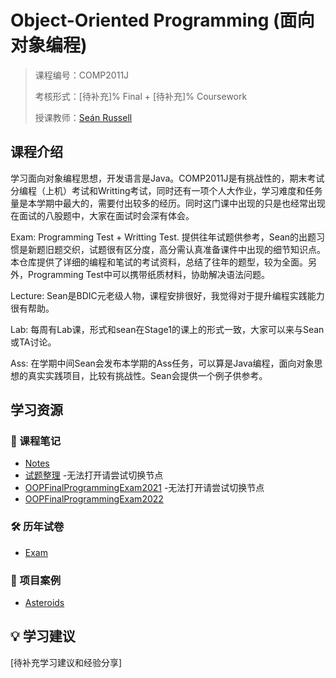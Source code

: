 # Object-Oriented Programming (面向对象编程)

> 课程编号：COMP2011J
>
> 考核形式：[待补充]% Final + [待补充]% Coursework
>
> 授课教师：[Seán Russell](https://people.ucd.ie/sean.russell/grants)
>
>
>

## 课程介绍

学习面向对象编程思想，开发语言是Java。COMP2011J是有挑战性的，期末考试分编程（上机）考试和Writting考试，同时还有一项个人大作业，学习难度和任务量是本学期中最大的，需要付出较多的经历。同时这门课中出现的只是也经常出现在面试的八股题中，大家在面试时会深有体会。

Exam: Programming Test + Writting Test. 提供往年试题供参考，Sean的出题习惯是新题旧题交织，试题很有区分度，高分需认真准备课件中出现的细节知识点。本仓库提供了详细的编程和笔试的考试资料，总结了往年的题型，较为全面。另外，Programming Test中可以携带纸质材料，协助解决语法问题。

Lecture: Sean是BDIC元老级人物，课程安排很好，我觉得对于提升编程实践能力很有帮助。

Lab: 每周有Lab课，形式和sean在Stage1的课上的形式一致，大家可以来与Sean或TA讨论。

Ass: 在学期中间Sean会发布本学期的Ass任务，可以算是Java编程，面向对象思想的真实实践项目，比较有挑战性。Sean会提供一个例子供参考。


## 学习资源

### 📝 课程笔记
- [Notes](./notes/) 
- [试题整理](https://mrlepro.com/2023/12/19/Stage2/OOP-%E8%AF%95%E9%A2%98%E7%AD%94%E6%A1%88%E6%95%B4%E7%90%86/) -无法打开请尝试切换节点
- [OOPFinalProgrammingExam2021](https://mrlepro.com/2023/12/08/Stage2/OOPFinalProgrammingExam2021/) -无法打开请尝试切换节点
- [OOPFinalProgrammingExam2022](https://mrlepro.com/2023/12/01/Stage2/OOPFinalProgrammingExam2022/)

### 🛠️ 历年试卷
- [Exam](./Exam/) 


### 🚀 项目案例
- [Asteroids](https://github.com/mrle0429/Asteroids.git) 

## 💡 学习建议

[待补充学习建议和经验分享]
